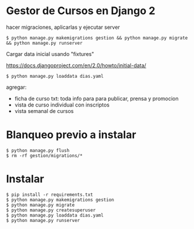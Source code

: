 # Gestor de Cursos en Django 2
hacer migraciones, aplicarlas y ejecutar server
```
$ python manage.py makemigrations gestion && python manage.py migrate && python manage.py runserver
```

Cargar data inicial usando "fixtures"

https://docs.djangoproject.com/en/2.0/howto/initial-data/

```
$ python manage.py loaddata dias.yaml
```
agregar:
- ficha de curso txt: toda info para para publicar, prensa y promocion
- vista de curso individual con inscriptos 
- vista semanal de cursos


# Blanqueo previo a instalar
```
$ python manage.py flush
$ rm -rf gestion/migrations/*
```

# Instalar
```
$ pip install -r requirements.txt
$ python manage.py makemigrations gestion 
$ python manage.py migrate 
$ python manage.py createsuperuser
$ python manage.py loaddata dias.yaml
$ python manage.py runserver
```
